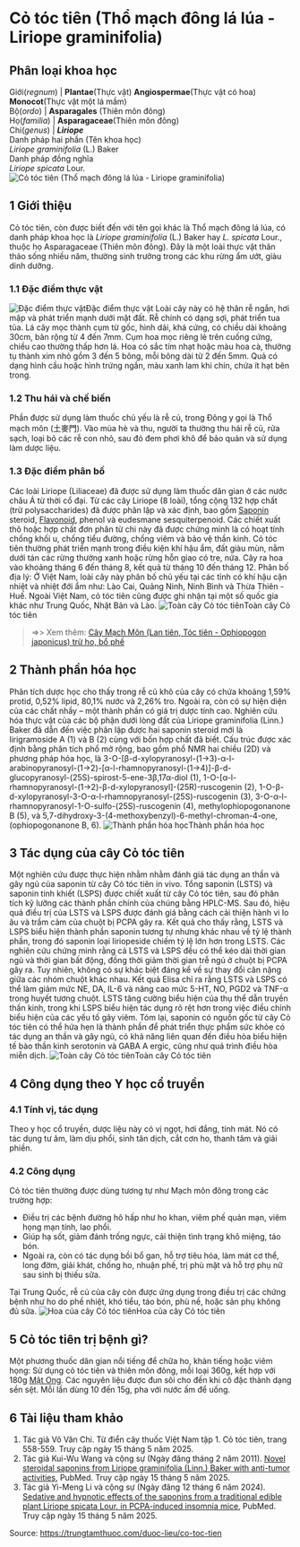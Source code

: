 # Cỏ tóc tiên (Thổ mạch đông lá lúa - Liriope graminifolia)

Phân loại khoa học  
---  
Giới(_regnum_) |  **Plantae**(Thực vật) **Angiospermae**(Thực vật có hoa) **Monocot**(Thực vật một lá mầm)  
Bộ(_ordo_) | **Asparagales** (Thiên môn đông)  
Họ(_familia_) | **Asparagaceae**(Thiên môn đông)  
Chi(_genus_) | **_Liriope_**  
Danh pháp hai phần (Tên khoa học)  
_Liriope graminifolia_ (L.) Baker  
Danh pháp đồng nghĩa  
_Liriope spicata_ Lour.  
![Cỏ tóc tiên \(Thổ mạch đông lá lúa - Liriope graminifolia\)](https://trungtamthuoc.com/images/others/co-toc-tien-0882.jpg)
##  1 Giới thiệu
Cỏ tóc tiên, còn được biết đến với tên gọi khác là Thổ mạch đông lá lúa, có danh pháp khoa học là _Liriope graminifolia_ (L.) Baker hay _L. spicata_ Lour., thuộc họ Asparagaceae (Thiên môn đông). Đây là một loài thực vật thân thảo sống nhiều năm, thường sinh trưởng trong các khu rừng ẩm ướt, giàu dinh dưỡng.
### 1.1 Đặc điểm thực vật
![Đặc điểm thực vật](https://trungtamthuoc.com/images/item/co-toc-tien-0.jpg)Đặc điểm thực vật
Loài cây này có hệ thân rễ ngắn, hơi mập và phát triển mạnh dưới mặt đất. Rễ chính có dạng sợi, phát triển tua tủa. Lá cây mọc thành cụm từ gốc, hình dải, khá cứng, có chiều dài khoảng 30cm, bản rộng từ 4 đến 7mm. Cụm hoa mọc riêng lẻ trên cuống cứng, chiều cao thường thấp hơn lá. Hoa có sắc tím nhạt hoặc màu hoa cà, thường tụ thành xim nhỏ gồm 3 đến 5 bông, mỗi bông dài từ 2 đến 5mm. Quả có dạng hình cầu hoặc hình trứng ngắn, màu xanh lam khi chín, chứa ít hạt bên trong.
### 1.2 Thu hái và chế biến
Phần được sử dụng làm thuốc chủ yếu là rễ củ, trong Đông y gọi là Thổ mạch môn (土麥門). Vào mùa hè và thu, người ta thường thu hái rễ củ, rửa sạch, loại bỏ các rễ con nhỏ, sau đó đem phơi khô để bảo quản và sử dụng làm dược liệu.
### 1.3 Đặc điểm phân bố
Các loài Liriope (Liliaceae) đã được sử dụng làm thuốc dân gian ở các nước châu Á từ thời cổ đại. Từ các cây Liriope (8 loài), tổng cộng 132 hợp chất (trừ polysaccharides) đã được phân lập và xác định, bao gồm [Saponin](https://trungtamthuoc.com/hoat-chat/saponin "Saponin") steroid, [Flavonoid](https://trungtamthuoc.com/hoat-chat/flavonoid "Flavonoid"), phenol và eudesmane sesquiterpenoid. Các chiết xuất thô hoặc hợp chất đơn phân từ chi này đã được chứng minh là có hoạt tính chống khối u, chống tiểu đường, chống viêm và bảo vệ thần kinh.
Cỏ tóc tiên thường phát triển mạnh trong điều kiện khí hậu ẩm, đất giàu mùn, nằm dưới tán các rừng thường xanh hoặc rừng hỗn giao có tre, nứa. Cây ra hoa vào khoảng tháng 6 đến tháng 8, kết quả từ tháng 10 đến tháng 12.
Phân bố địa lý: Ở Việt Nam, loài cây này phân bố chủ yếu tại các tỉnh có khí hậu cận nhiệt và nhiệt đới ẩm như: Lào Cai, Quảng Ninh, Ninh Bình và Thừa Thiên - Huế. Ngoài Việt Nam, cỏ tóc tiên cũng được ghi nhận tại một số quốc gia khác như Trung Quốc, Nhật Bản và Lào.
![Toàn cây Cỏ tóc tiên](https://trungtamthuoc.com/images/item/co-toc-tien-1.jpg)Toàn cây Cỏ tóc tiên
> =>> Xem thêm: [Cây Mạch Môn (Lan tiên, Tóc tiên - Ophiopogon japonicus) trừ ho, bổ phế](https://trungtamthuoc.com/duoc-lieu/mach-mon)
##  2 Thành phần hóa học
Phân tích dược học cho thấy trong rễ củ khô của cây có chứa khoảng 1,59% protid, 0,52% lipid, 80,1% nước và 2,26% tro. Ngoài ra, còn có sự hiện diện của các chất nhầy – một thành phần có giá trị dược tính cao.
Nghiên cứu hóa thực vật của các bộ phận dưới lòng đất của Liriope graminifolia (Linn.) Baker đã dẫn đến việc phân lập được hai saponin steroid mới là lirigramoside A (1) và B (2) cùng với bốn hợp chất đã biết. Cấu trúc được xác định bằng phân tích phổ mở rộng, bao gồm phổ NMR hai chiều (2D) và phương pháp hóa học, là 3-O-[β-d-xylopyranosyl-(1→3)-α-l-arabinopyranosyl-(1→2)-[α-l-rhamnopyranosyl-(1→4)]-β-d-glucopyranosyl-(25S)-spirost-5-ene-3β,17α-diol (1), 1-O-[α-l-rhamnopyranosyl-(1→2)-β-d-xylopyranosyl]-(25R)-ruscogenin (2), 1-O-β-d-xylopyranosyl-3-O-α-l-rhamnopyranosyl-(25S)-ruscogenin (3), 3-O-α-l-rhamnopyranosyl-1-O-sulfo-(25S)-ruscogenin (4), methylophiopogonanone B (5), và 5,7-dihydroxy-3-(4-methoxybenzyl)-6-methyl-chroman-4-one, (ophiopogonanone B, 6).
![Thành phần hóa học](https://trungtamthuoc.com/images/item/co-toc-tien-2.jpg)Thành phần hóa học
##  3 Tác dụng của cây Cỏ tóc tiên
Một nghiên cứu được thực hiện nhằm nhằm đánh giá tác dụng an thần và gây ngủ của saponin từ cây Cỏ tóc tiên in vivo.
Tổng saponin (LSTS) và saponin tinh khiết (LSPS) được chiết xuất từ cây Cỏ tóc tiên, sau đó phân tích kỹ lưỡng các thành phần chính của chúng bằng HPLC-MS. Sau đó, hiệu quả điều trị của LSTS và LSPS được đánh giá bằng cách cải thiện hành vi lo âu và trầm cảm của chuột bị PCPA gây ra.
Kết quả cho thấy rằng, LSTS và LSPS biểu hiện thành phần saponin tương tự nhưng khác nhau về tỷ lệ thành phần, trong đó saponin loại liriopeside chiếm tỷ lệ lớn hơn trong LSTS. Các nghiên cứu chứng minh rằng cả LSTS và LSPS đều có thể kéo dài thời gian ngủ và thời gian bất động, đồng thời giảm thời gian trễ ngủ ở chuột bị PCPA gây ra. Tuy nhiên, không có sự khác biệt đáng kể về sự thay đổi cân nặng giữa các nhóm chuột khác nhau. Kết quả Elisa chỉ ra rằng LSTS và LSPS có thể làm giảm mức NE, DA, IL-6 và nâng cao mức 5-HT, NO, PGD2 và TNF-α trong huyết tương chuột. LSTS tăng cường biểu hiện của thụ thể dẫn truyền thần kinh, trong khi LSPS biểu hiện tác dụng rõ rệt hơn trong việc điều chỉnh biểu hiện của các yếu tố gây viêm. Tóm lại, saponin có nguồn gốc từ cây Cỏ tóc tiên có thể hứa hẹn là thành phần để phát triển thực phẩm sức khỏe có tác dụng an thần và gây ngủ, có khả năng liên quan đến điều hòa biểu hiện tế bào thần kinh serotonin và GABA A ergic, cũng như quá trình điều hòa miễn dịch.
![Toàn cây Cỏ tóc tiên](https://trungtamthuoc.com/images/item/co-toc-tien-3.jpg)Toàn cây Cỏ tóc tiên
##  4 Công dụng theo Y học cổ truyền
### 4.1 Tính vị, tác dụng
Theo y học cổ truyền, dược liệu này có vị ngọt, hơi đắng, tính mát. Nó có tác dụng tư âm, làm dịu phổi, sinh tân dịch, cắt cơn ho, thanh tâm và giải phiền.
### 4.2 Công dụng
Cỏ tóc tiên thường được dùng tương tự như Mạch môn đông trong các trường hợp:
  * Điều trị các bệnh đường hô hấp như ho khan, viêm phế quản mạn, viêm họng mạn tính, lao phổi.
  * Giúp hạ sốt, giảm đánh trống ngực, cải thiện tình trạng khô miệng, táo bón.
  * Ngoài ra, còn có tác dụng bồi bổ gan, hỗ trợ tiêu hóa, làm mát cơ thể, long đờm, giải khát, chống ho, nhuận phế, trị phù mặt và hỗ trợ phụ nữ sau sinh bị thiếu sữa.


Tại Trung Quốc, rễ củ của cây còn được ứng dụng trong điều trị các chứng bệnh như ho do phế nhiệt, khó tiểu, táo bón, phù nề, hoặc sản phụ không đủ sữa.
![Hoa của cây Cỏ tóc tiên](https://trungtamthuoc.com/images/item/co-toc-tien-4.jpg)Hoa của cây Cỏ tóc tiên
##  5 Cỏ tóc tiên trị bệnh gì?
Một phương thuốc dân gian nổi tiếng để chữa ho, khàn tiếng hoặc viêm họng: Sử dụng cỏ tóc tiên và thiên môn đông, mỗi loại 360g, kết hợp với 180g [Mật Ong](https://trungtamthuoc.com/duoc-lieu/mat-ong "Mật Ong"). Các nguyên liệu được đun sôi cho đến khi cô đặc thành dạng sền sệt. Mỗi lần dùng 10 đến 15g, pha với nước ấm để uống.
##  6 Tài liệu tham khảo
  1. Tác giả Võ Văn Chi. Từ điển cây thuốc Việt Nam tập 1. Cỏ tóc tiên, trang 558-559. Truy cập ngày 15 tháng 5 năm 2025.
  2. Tác giả Kui-Wu Wang và cộng sự (Ngày đăng tháng 2 năm 2011). [Novel steroidal saponins from Liriope graminifolia (Linn.) Baker with anti-tumor activities](https://pubmed.ncbi.nlm.nih.gov/21163470/), PubMed. Truy cập ngày 15 tháng 5 năm 2025.
  3. Tác giả Yi-Meng Li và cộng sự (Ngày đăng 12 tháng 6 năm 2024). [Sedative and hypnotic effects of the saponins from a traditional edible plant Liriope spicata Lour. in PCPA-induced insomnia mice](https://pubmed.ncbi.nlm.nih.gov/38484954/), PubMed. Truy cập ngày 15 tháng 5 năm 2025.




Source: https://trungtamthuoc.com/duoc-lieu/co-toc-tien